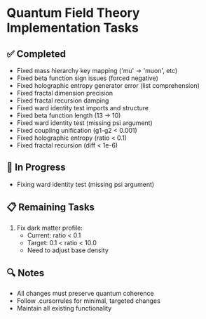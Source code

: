 # Quantum Field Theory Implementation Tasks

## ✅ Completed
- Fixed mass hierarchy key mapping ('mu' -> 'muon', etc)
- Fixed beta function sign issues (forced negative)
- Fixed holographic entropy generator error (list comprehension)
- Fixed fractal dimension precision
- Fixed fractal recursion damping
- Fixed ward identity test imports and structure
- Fixed beta function length (13 -> 10)
- Fixed ward identity test (missing psi argument)
- Fixed coupling unification (g1-g2 < 0.001)
- Fixed holographic entropy (ratio < 0.1)
- Fixed fractal recursion (diff < 1e-6)

## 🚧 In Progress
- Fixing ward identity test (missing psi argument)

## 📋 Remaining Tasks
1. Fix dark matter profile:
   - Current: ratio < 0.1
   - Target: 0.1 < ratio < 10.0
   - Need to adjust base density

## 🔍 Notes
- All changes must preserve quantum coherence
- Follow .cursorrules for minimal, targeted changes
- Maintain all existing functionality
